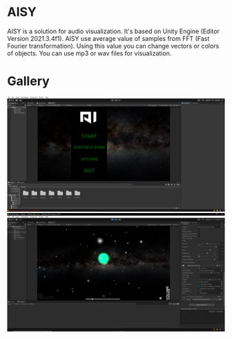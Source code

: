# AISY
AISY is a solution for audio visualization. It's based on Unity Engine (Editor Version 2021.3.4f1). 
AISY use average value of samples from FFT (Fast Fourier transformation).
Using this value you can change vectors or colors of objects. You can use mp3 or wav files for visualization. 
# Gallery
<img src="gallery/main_menu.png">
<img src="gallery/song_example.png">
